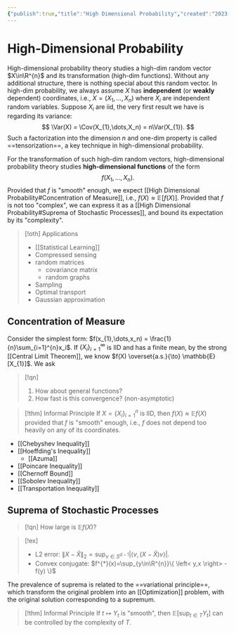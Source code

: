 ```yaml
---
{"publish":true,"title":"High Dimensional Probability","created":"2023-05-09T19:38:43","modified":"2025-08-05T01:24:05","tags":["pub-stat"],"cssclasses":"","aliases":null,"type":"note","banner":"https://lh3.googleusercontent.com/Rs2iZI77DywOVUtFprm9d5SQqAy-76Q4stgKQ0xS5XO0oqcMfvXUvtoYbRi8txBI26i1L7-4alpYn0CXdnPUyEfaWtriHcNN1lTfZpY=s2500","banner_icon":"🤹","sup":["[[Probability Theory]]","[[Stochastic Process]]","[[Math]]"],"state":"[[%wip]]"}
---
```



# High-Dimensional Probability

High-dimensional probability theory studies a high-dim random vector $X\in\R^{n}$ and its transformation (high-dim functions). Without any additional structure, there is nothing special about this random vector. In high-dim probability, we always assume $X$ has **independent** (or **weakly** dependent) coordinates, i.e., $X = (X_{1},\dots,X_{n})$ where $X_{i}$ are independent random variables.
Suppose $X_i$ are iid, the very first result we have is regarding its variance:
$$
\Var(X) = \Cov(X_{1},\dots,X_n) = n\Var(X_{1}).
$$
Such a factorization into the dimension $n$ and one-dim property is called ==tensorization==, a key technique in high-dimensional probability.

For the transformation of such high-dim random vectors, high-dimensional probability theory studies **high-dimensional functions** of the form
$$
f(X_{1},\dots,X_n).
$$
Provided that $f$ is "smooth" enough, we expect [[High Dimensional Probability#Concentration of Measure]], i.e., $f(X) \approx \mathbb{E}[f(X)]$.
Provided that $f$ is not too "complex", we can express it as a [[High Dimensional Probability#Suprema of Stochastic Processes]], and bound its expectation by its "complexity".

> [!oth] Applications
>
> - [[Statistical Learning]]
> - Compressed sensing
> - random matrices
>     - covariance matrix
>     - random graphs
> - Sampling
> - Optimal transport
> - Gaussian approximation

## Concentration of Measure

Consider the simplest form: $f(x_{1},\dots,x_n) = \frac{1}{n}\sum_{i=1}^{n}x_i$. If $\{ X_{i} \}_{i=1}^{\infty}$ is IID and has a finite mean, by the strong [[Central Limit Theorem]], we know $f(X) \overset{a.s.}{\to} \mathbb{E}[X_{1}]$. We ask

> [!qn]
> 1. How about general functions?
> 2. How fast is this convergence? (non-asymptotic)

> [!thm] Informal Principle
> If $X = \{ X_i \}_{i=1}^{n}$ is IID, then $f(X) \approx  \mathbb{E}f(X)$ provided that $f$ is "smooth" enough, i.e., $f$ does not depend too heavily on any of its coordinates.

- [[Chebyshev Inequality]]
- [[Hoeffding's Inequality]]
    - [[Azuma]]
- [[Poincare Inequality]]
- [[Chernoff Bound]]
- [[Sobolev Inequality]]
- [[Transportation Inequality]]

## Suprema of Stochastic Processes

> [!qn]
> How large is $\mathbb{E}f(X)$?

> [!ex]
> - L2 error: $\| X - \hat{X} \|_{2} = \sup_{v\in S^{d-1}}\left|\left< v, (X-\hat{X})v \right>\right|$.
> - Convex conjugate: $f^{*}(x)=\sup_{y\in\R^{n}}\{ \left< y,x \right> - f(y) \}$

The prevalence of suprema is related to the ==variational principle==, which transform the original problem into an [[Optimization]] problem, with the original solution corresponding to a supremum.

> [!thm] Informal Principle
If $t\mapsto Y_{t}$ is "smooth", then $\mathbb{E}[\sup_{t\in T}Y_t]$  can be controlled by the complexity of $T$.
